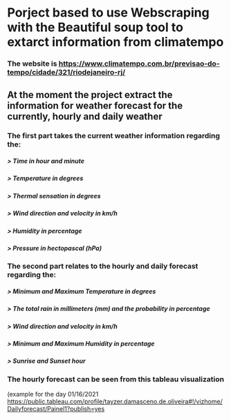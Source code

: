 # Porject based to use Webscraping with the Beautiful soup tool to extarct information from climatempo

### The website is https://www.climatempo.com.br/previsao-do-tempo/cidade/321/riodejaneiro-rj/


## At the moment the project extract the information for weather forecast for the currently, hourly and daily weather

### The first part takes the current weather information regarding the: 
##### > Time in hour and minute
##### > Temperature in degrees
##### > Thermal sensation in degrees
##### > Wind direction and velocity in km/h
##### > Humidity in percentage
##### > Pressure in hectopascal (hPa)



### The second part relates to the hourly and daily forecast regarding the:
##### > Minimum and Maximum Temperature in degrees
##### > The total rain in millimeters (mm) and the probability in percentage
##### > Wind direction and velocity in km/h
##### > Minimum and Maximum Humidity in percentage
##### > Sunrise and Sunset hour

### The hourly forecast can be seen from this tableau visualization 
(example for the day 01/16/2021
https://public.tableau.com/profile/tayzer.damasceno.de.oliveira#!/vizhome/Dailyforecast/Painel1?publish=yes
